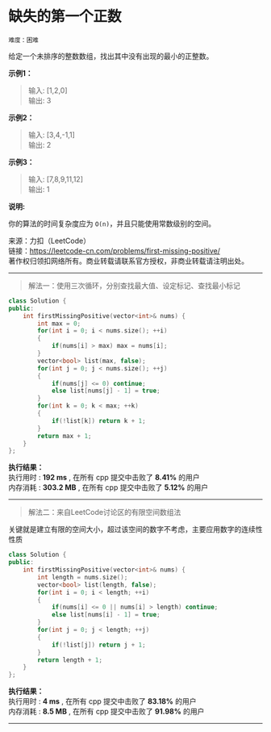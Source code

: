 # 缺失的第一个正数 #  
`难度：困难` 
 
给定一个未排序的整数数组，找出其中没有出现的最小的正整数。   

**示例1：**  
>输入: [1,2,0]  
>输出: 3   

**示例2：**  
>输入: [3,4,-1,1]  
>输出: 2   

**示例3：**  
>输入: [7,8,9,11,12]  
>输出: 1   

**说明:**  

你的算法的时间复杂度应为 `O(n)`，并且只能使用常数级别的空间。  


来源：力扣（LeetCode）  
链接：https://leetcode-cn.com/problems/first-missing-positive/  
著作权归领扣网络所有。商业转载请联系官方授权，非商业转载请注明出处。  

---  
>解法一：使用三次循环，分别查找最大值、设定标记、查找最小标记  

```C++
class Solution {
public:
    int firstMissingPositive(vector<int>& nums) {
        int max = 0;
        for(int i = 0; i < nums.size(); ++i)
        {
            if(nums[i] > max) max = nums[i]; 
        }
        vector<bool> list(max, false);
        for(int j = 0; j < nums.size(); ++j)
        {
            if(nums[j] <= 0) continue;
            else list[nums[j] - 1] = true;
        }
        for(int k = 0; k < max; ++k)
        {
            if(!list[k]) return k + 1;
        }
        return max + 1;
    }
};
```  

**执行结果：**  
执行用时 : **192 ms** , 在所有 cpp 提交中击败了 **8.41%** 的用户  
内存消耗 : **303.2 MB** , 在所有 cpp 提交中击败了 **5.12%** 的用户  

---  
>解法二：来自LeetCode讨论区的有限空间数组法  

关键就是建立有限的空间大小，超过该空间的数字不考虑，主要应用数字的连续性性质  
```C++
class Solution {
public:
    int firstMissingPositive(vector<int>& nums) {
        int length = nums.size();
        vector<bool> list(length, false);
        for(int i = 0; i < length; ++i)
        {
            if(nums[i] <= 0 || nums[i] > length) continue;
            else list[nums[i] - 1] = true;
        }
        for(int j = 0; j < length; ++j)
        {
            if(!list[j]) return j + 1;
        }
        return length + 1;
    }
};
```  

**执行结果：**  
执行用时 : **4 ms** , 在所有 cpp 提交中击败了 **83.18%** 的用户  
内存消耗 : **8.5 MB** , 在所有 cpp 提交中击败了 **91.98%** 的用户  

---  